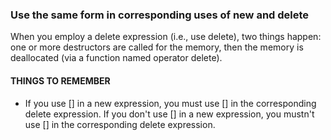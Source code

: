  ### Use the same form in corresponding uses of new and delete

When you employ a delete expression (i.e., use delete), two things happen: one or more destructors are called for the memory, then the memory is deallocated (via a function named operator delete).

#### THINGS TO REMEMBER
* If you use [] in a new expression, you must use [] in the corresponding delete expression. If you don't use [] in a new expression, you mustn't use [] in the corresponding delete expression.